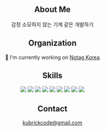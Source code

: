 <p>
  <h2 align=center>
    About Me
  </h2>
  <div align=center>
    감정 소모하지 않는 기계 같은 개발하기
  </div>
</p>

<p>
  <h2 align=center>
    Organization
  </h2>
  <div align=center>
    🔭 I’m currently working on <a href="https://github.com/notaggroup" target="_blank">Notag Korea</a>
  </div>
</p>


<p>
  <h2 align=center>
    Skills
  </h2>
  <div align=center>
    <img src="https://img.shields.io/badge/TypeScript-3178C6?style=flat-square&logo=TypeScript&logoColor=white"/>
    <img src="https://img.shields.io/badge/NestJs-E0234E?style=flat-square&logo=NestJs&logoColor=white"/>
    <img src="https://img.shields.io/badge/Go-00ADD8?style=flat-square&logo=Go&logoColor=white"/>
    <img src="https://img.shields.io/badge/PostgreSQL-4169E1?style=flat-square&logo=PostgreSQL&logoColor=white"/>
    <img src="https://img.shields.io/badge/Redis-DC382D?style=flat-square&logo=Redis&logoColor=white"/>
    <img src="https://img.shields.io/badge/AmazonAWS-232F3E?style=flat-square&logo=AmazonAWS&logoColor=white"/>
    <img src="https://img.shields.io/badge/Docker-2496ED?style=flat-square&logo=Docker&logoColor=white"/>
    <img src="https://img.shields.io/badge/GitHubActions-2088FF?style=flat-square&logo=GitHubActions&logoColor=white"/>
    <img src="https://img.shields.io/badge/GraphQL-E10098?style=flat-square&logo=GraphQL&logoColor=white"/>
  </div>
</p>

<p>
  <h2 align=center>Contact</h2>
  <div align=center>
    <a href="kubrickcode@gmail.com" target="_blank">kubrickcode@gmail.com</a>
  </div>
</p>
